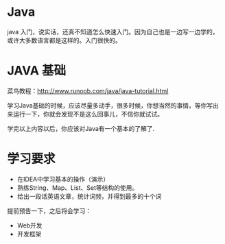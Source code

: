 # Java

java 入门，说实话，还真不知道怎么快速入门。因为自己也是一边写一边学的，或许大多数语言都是这样的。入门很快的。

# JAVA 基础

菜鸟教程：http://www.runoob.com/java/java-tutorial.html

学习Java基础的时候，应该尽量多动手，很多时候，你想当然的事情，等你写出来运行一下，你就会发现不是这么回事儿，不信你就试试。

学完以上内容以后，你应该对Java有一个基本的了解了.

# 学习要求
- 在IDEA中学习基本的操作（演示）
- 熟练String、Map、List、Set等结构的使用。
- 给出一段话英语文章，统计词频，并得到最多的十个词



提前预告一下，之后将会学习：
- Web开发
- 开发框架

